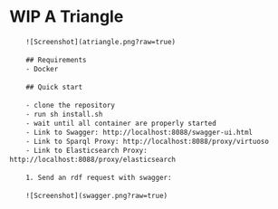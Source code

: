 # WIP A Triangle

        ![Screenshot](atriangle.png?raw=true)

        ## Requirements
        - Docker

        ## Quick start

        - clone the repository
        - run sh install.sh
        - wait until all container are properly started
        - Link to Swagger: http://localhost:8088/swagger-ui.html
        - Link to Sparql Proxy: http://localhost:8088/proxy/virtuoso
        - Link to Elasticsearch Proxy: http://localhost:8088/proxy/elasticsearch

        1. Send an rdf request with swagger:

        ![Screenshot](swagger.png?raw=true)
